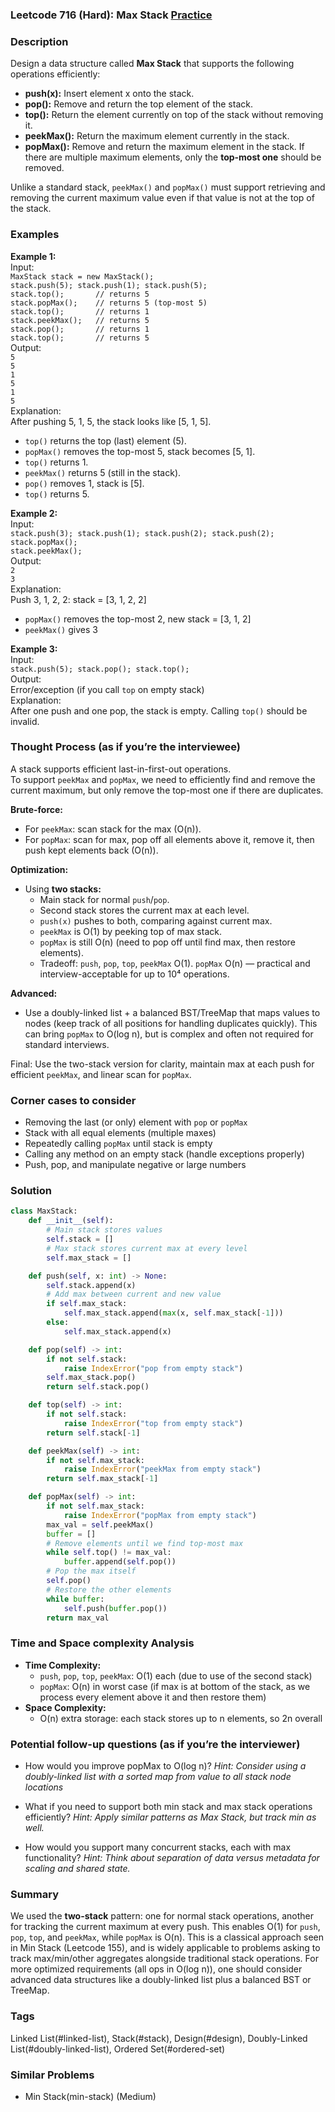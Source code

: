 ### Leetcode 716 (Hard): Max Stack [Practice](https://leetcode.com/problems/max-stack)

### Description  
Design a data structure called **Max Stack** that supports the following operations efficiently:
- **push(x):** Insert element x onto the stack.
- **pop():** Remove and return the top element of the stack.
- **top():** Return the element currently on top of the stack without removing it.
- **peekMax():** Return the maximum element currently in the stack.
- **popMax():** Remove and return the maximum element in the stack. If there are multiple maximum elements, only the **top-most one** should be removed.

Unlike a standard stack, `peekMax()` and `popMax()` must support retrieving and removing the current maximum value even if that value is not at the top of the stack.

### Examples  

**Example 1:**  
Input:  
`MaxStack stack = new MaxStack();`  
`stack.push(5); stack.push(1); stack.push(5);`  
`stack.top();       // returns 5`  
`stack.popMax();    // returns 5 (top-most 5)`  
`stack.top();       // returns 1`  
`stack.peekMax();   // returns 5`  
`stack.pop();       // returns 1`  
`stack.top();       // returns 5`  
Output:  
`5`  
`5`  
`1`  
`5`  
`1`  
`5`  
Explanation:  
After pushing 5, 1, 5, the stack looks like [5, 1, 5].  
- `top()` returns the top (last) element (5).  
- `popMax()` removes the top-most 5, stack becomes [5, 1].  
- `top()` returns 1.  
- `peekMax()` returns 5 (still in the stack).  
- `pop()` removes 1, stack is [5].  
- `top()` returns 5.

**Example 2:**  
Input:  
`stack.push(3); stack.push(1); stack.push(2); stack.push(2);`  
`stack.popMax();`  
`stack.peekMax();`  
Output:  
`2`  
`3`  
Explanation:  
Push 3, 1, 2, 2: stack = [3, 1, 2, 2]  
- `popMax()` removes the top-most 2, new stack = [3, 1, 2]  
- `peekMax()` gives 3

**Example 3:**  
Input:  
`stack.push(5); stack.pop(); stack.top();`  
Output:  
Error/exception (if you call `top` on empty stack)  
Explanation:  
After one push and one pop, the stack is empty. Calling `top()` should be invalid.

### Thought Process (as if you’re the interviewee)  
A stack supports efficient last-in-first-out operations.  
To support `peekMax` and `popMax`, we need to efficiently find and remove the current maximum, but only remove the top-most one if there are duplicates.

**Brute-force:**  
- For `peekMax`: scan stack for the max (O(n)).
- For `popMax`: scan for max, pop off all elements above it, remove it, then push kept elements back (O(n)).

**Optimization:**  
- Using **two stacks:**  
  - Main stack for normal `push`/`pop`.
  - Second stack stores the current max at each level.
  - `push(x)` pushes to both, comparing against current max.
  - `peekMax` is O(1) by peeking top of max stack.
  - `popMax` is still O(n) (need to pop off until find max, then restore elements).
  - Tradeoff: `push`, `pop`, `top`, `peekMax` O(1). `popMax` O(n) — practical and interview-acceptable for up to 10⁴ operations.

**Advanced:**  
- Use a doubly-linked list + a balanced BST/TreeMap that maps values to nodes (keep track of all positions for handling duplicates quickly). This can bring `popMax` to O(log n), but is complex and often not required for standard interviews.

Final: Use the two-stack version for clarity, maintain max at each push for efficient `peekMax`, and linear scan for `popMax`.

### Corner cases to consider  
- Removing the last (or only) element with `pop` or `popMax`
- Stack with all equal elements (multiple maxes)
- Repeatedly calling `popMax` until stack is empty
- Calling any method on an empty stack (handle exceptions properly)
- Push, pop, and manipulate negative or large numbers

### Solution

```python
class MaxStack:
    def __init__(self):
        # Main stack stores values
        self.stack = []
        # Max stack stores current max at every level
        self.max_stack = []

    def push(self, x: int) -> None:
        self.stack.append(x)
        # Add max between current and new value
        if self.max_stack:
            self.max_stack.append(max(x, self.max_stack[-1]))
        else:
            self.max_stack.append(x)

    def pop(self) -> int:
        if not self.stack:
            raise IndexError("pop from empty stack")
        self.max_stack.pop()
        return self.stack.pop()

    def top(self) -> int:
        if not self.stack:
            raise IndexError("top from empty stack")
        return self.stack[-1]

    def peekMax(self) -> int:
        if not self.max_stack:
            raise IndexError("peekMax from empty stack")
        return self.max_stack[-1]

    def popMax(self) -> int:
        if not self.max_stack:
            raise IndexError("popMax from empty stack")
        max_val = self.peekMax()
        buffer = []
        # Remove elements until we find top-most max
        while self.top() != max_val:
            buffer.append(self.pop())
        # Pop the max itself
        self.pop()
        # Restore the other elements
        while buffer:
            self.push(buffer.pop())
        return max_val
```

### Time and Space complexity Analysis  

- **Time Complexity:**
  - `push`, `pop`, `top`, `peekMax`: O(1) each (due to use of the second stack)
  - `popMax`: O(n) in worst case (if max is at bottom of the stack, as we process every element above it and then restore them)
- **Space Complexity:**
  - O(n) extra storage: each stack stores up to n elements, so 2n overall

### Potential follow-up questions (as if you’re the interviewer)  

- How would you improve popMax to O(log n)?
  *Hint: Consider using a doubly-linked list with a sorted map from value to all stack node locations*

- What if you need to support both min stack and max stack operations efficiently?
  *Hint: Apply similar patterns as Max Stack, but track min as well.*

- How would you support many concurrent stacks, each with max functionality?
  *Hint: Think about separation of data versus metadata for scaling and shared state.*

### Summary
We used the **two-stack** pattern: one for normal stack operations, another for tracking the current maximum at every push. This enables O(1) for `push`, `pop`, `top`, and `peekMax`, while `popMax` is O(n). This is a classical approach seen in Min Stack (Leetcode 155), and is widely applicable to problems asking to track max/min/other aggregates alongside traditional stack operations. For more optimized requirements (all ops in O(log n)), one should consider advanced data structures like a doubly-linked list plus a balanced BST or TreeMap.

### Tags
Linked List(#linked-list), Stack(#stack), Design(#design), Doubly-Linked List(#doubly-linked-list), Ordered Set(#ordered-set)

### Similar Problems
- Min Stack(min-stack) (Medium)